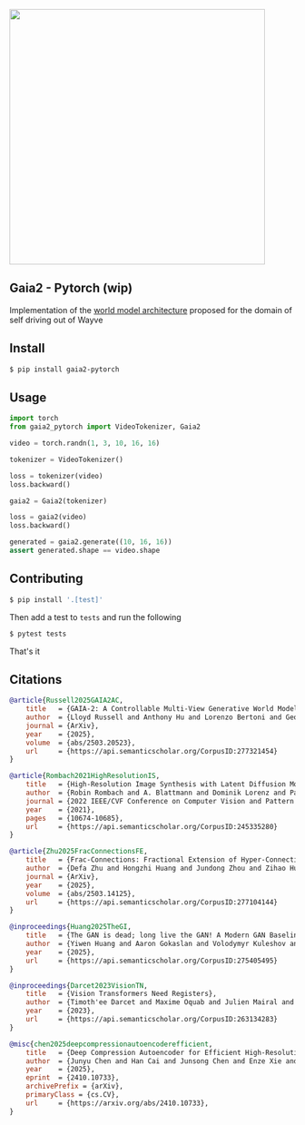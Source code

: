 <img src="./gaia2.png" width="450px"></img>

## Gaia2 - Pytorch (wip)

Implementation of the [world model architecture](https://arxiv.org/abs/2503.20523) proposed for the domain of self driving out of Wayve

## Install

```bash
$ pip install gaia2-pytorch
```

## Usage

```python
import torch
from gaia2_pytorch import VideoTokenizer, Gaia2

video = torch.randn(1, 3, 10, 16, 16)

tokenizer = VideoTokenizer()

loss = tokenizer(video)
loss.backward()

gaia2 = Gaia2(tokenizer)

loss = gaia2(video)
loss.backward()

generated = gaia2.generate((10, 16, 16))
assert generated.shape == video.shape
```

## Contributing

```bash
$ pip install '.[test]'
```

Then add a test to `tests` and run the following

```bash
$ pytest tests
```

That's it

## Citations

```bibtex
@article{Russell2025GAIA2AC,
    title   = {GAIA-2: A Controllable Multi-View Generative World Model for Autonomous Driving},
    author  = {Lloyd Russell and Anthony Hu and Lorenzo Bertoni and George Fedoseev and Jamie Shotton and Elahe Arani and Gianluca Corrado},
    journal = {ArXiv},
    year    = {2025},
    volume  = {abs/2503.20523},
    url     = {https://api.semanticscholar.org/CorpusID:277321454}
}
```

```bibtex
@article{Rombach2021HighResolutionIS,
    title   = {High-Resolution Image Synthesis with Latent Diffusion Models},
    author  = {Robin Rombach and A. Blattmann and Dominik Lorenz and Patrick Esser and Bj{\"o}rn Ommer},
    journal = {2022 IEEE/CVF Conference on Computer Vision and Pattern Recognition (CVPR)},
    year    = {2021},
    pages   = {10674-10685},
    url     = {https://api.semanticscholar.org/CorpusID:245335280}
}
```

```bibtex
@article{Zhu2025FracConnectionsFE,
    title   = {Frac-Connections: Fractional Extension of Hyper-Connections},
    author  = {Defa Zhu and Hongzhi Huang and Jundong Zhou and Zihao Huang and Yutao Zeng and Banggu Wu and Qiyang Min and Xun Zhou},
    journal = {ArXiv},
    year    = {2025},
    volume  = {abs/2503.14125},
    url     = {https://api.semanticscholar.org/CorpusID:277104144}
}
```

```bibtex
@inproceedings{Huang2025TheGI,
    title   = {The GAN is dead; long live the GAN! A Modern GAN Baseline},
    author  = {Yiwen Huang and Aaron Gokaslan and Volodymyr Kuleshov and James Tompkin},
    year    = {2025},
    url     = {https://api.semanticscholar.org/CorpusID:275405495}
}
```

```bibtex
@inproceedings{Darcet2023VisionTN,
    title   = {Vision Transformers Need Registers},
    author  = {Timoth'ee Darcet and Maxime Oquab and Julien Mairal and Piotr Bojanowski},
    year    = {2023},
    url     = {https://api.semanticscholar.org/CorpusID:263134283}
}
```

```bibtex
@misc{chen2025deepcompressionautoencoderefficient,
    title   = {Deep Compression Autoencoder for Efficient High-Resolution Diffusion Models},
    author  = {Junyu Chen and Han Cai and Junsong Chen and Enze Xie and Shang Yang and Haotian Tang and Muyang Li and Yao Lu and Song Han},
    year    = {2025},
    eprint  = {2410.10733},
    archivePrefix = {arXiv},
    primaryClass = {cs.CV},
    url     = {https://arxiv.org/abs/2410.10733},
}
```
